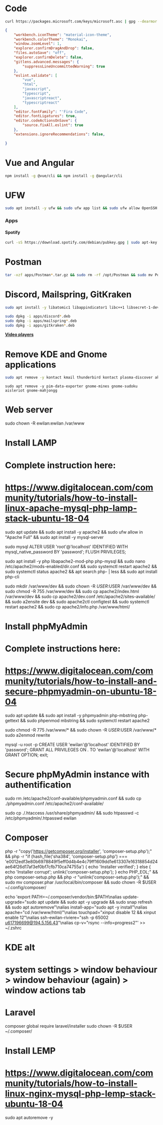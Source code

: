 

# Code

```bash
curl https://packages.microsoft.com/keys/microsoft.asc | gpg --dearmor > packages.microsoft.gpg && sudo install -o root -g root -m 644 packages.microsoft.gpg /usr/share/keyrings/ && sudo sh -c 'echo "deb [arch=amd64 signed-by=/usr/share/keyrings/packages.microsoft.gpg] https://packages.microsoft.com/repos/vscode stable main" > /etc/apt/sources.list.d/vscode.list' && sudo apt-get install apt-transport-https && sudo apt-get update && sudo apt-get install code
```

```json
{
    "workbench.iconTheme": "material-icon-theme",
    "workbench.colorTheme": "Monokai",
    "window.zoomLevel": 1,
    "explorer.confirmDragAndDrop": false,
    "files.autoSave": "off",
    "explorer.confirmDelete": false,
    "gitlens.advanced.messages": {
        "suppressLineUncommittedWarning": true
    },
    "eslint.validate": [
        "vue",
        "html",
        "javascript",
        "typescript",
        "javascriptreact", 
        "typescriptreact"
    ],
    "editor.fontFamily": "'Fira Code",
    "editor.fontLigatures": true,
    "editor.codeActionsOnSave": {
        "source.fixAll.eslint": true
    },
    "extensions.ignoreRecommendations": false,
    
}
```


# Vue and Angular

```bash
npm install -g @vue/cli && npm install -g @angular/cli
```

# UFW

```bash
sudo apt install -y ufw && sudo ufw app list && sudo ufw allow OpenSSH && sudo ufw enable && sudo ufw status
```

### Apps

#### Spotify

```bash
curl -sS https://download.spotify.com/debian/pubkey.gpg | sudo apt-key add - && sudo echo "deb http://repository.spotify.com stable non-free" | sudo tee /etc/apt/sources.list.d/spotify.list && sudo apt-get update && sudo apt-get install spotify-client
```

# Postman

```bash
tar -xzf apps/Postman*.tar.gz && sudo rm -rf /opt/Postman && sudo mv Postman /opt/Postman && sudo ln -s /opt/Postman/Postman /usr/bin/postman && cp apps/postman*.desktop ~/.local/share/applications/
```

# Discord, Mailspring, GitKraken

```bash
sudo apt install -y libatomic1 libappindicator1 libc++1 libsecret-1-dev gconf2 && sudo apt --fix-broken install
```

```bash
sudo dpkg -i apps/discord*.deb
sudo dpkg -i apps/mailspring*.deb
sudo dpkg -i apps/gitkraken*.deb
```

[**Video players**](https://itsfoss.com/video-players-linux/)

# Remove KDE and Gnome applications

```bash
sudo apt remove -y kontact kmail thunderbird kontact plasma-discover akregator kdepim-themeeditors pim-sieve-editor ktnef ktorrent
```

```
sudo apt remove -y pim-data-exporter gnome-mines gnome-sudoku aisleriot gnome-mahjongg
```

# Web server
sudo chown -R ewilan:ewilan /var/www

# Install LAMP
# Complete instruction here:
# https://www.digitalocean.com/community/tutorials/how-to-install-linux-apache-mysql-php-lamp-stack-ubuntu-18-04
sudo apt update && sudo apt install -y apache2 && sudo ufw allow in "Apache Full" && sudo apt install -y mysql-server

sudo mysql
ALTER USER 'root'@'localhost' IDENTIFIED WITH mysql_native_password BY 'password';
FLUSH PRIVILEGES;

sudo apt install -y php libapache2-mod-php php-mysql && sudo nano /etc/apache2/mods-enabled/dir.conf && sudo systemctl restart apache2 && sudo systemctl status apache2 && apt search php- | less && sudo apt install php-cli

sudo mkdir /var/www/dev && sudo chown -R $USER:$USER /var/www/dev && sudo chmod -R 755 /var/www/dev && sudo cp apache2/index.html /var/www/dev && sudo cp apache2/dev.conf /etc/apache2/sites-available/ && sudo a2ensite dev && sudo apache2ctl configtest && sudo systemctl restart apache2 && sudo cp apache2/info.php /var/www/html/


# Install phpMyAdmin
# Complete instructions here:
# https://www.digitalocean.com/community/tutorials/how-to-install-and-secure-phpmyadmin-on-ubuntu-18-04
sudo apt update && sudo apt install -y phpmyadmin php-mbstring php-gettext && sudo phpenmod mbstring && sudo systemctl restart apache2

sudo chmod -R 775 /var/www/* && sudo chown -R $USER:$USER /var/www/*
sudo a2enmod rewrite

mysql -u root -p
CREATE USER 'ewilan'@'localhost' IDENTIFIED BY 'password';
GRANT ALL PRIVILEGES ON *.* TO 'ewilan'@'localhost' WITH GRANT OPTION;
exit;

# Secure phpMyAdmin instance with authentification
sudo rm /etc/apache2/conf-available/phpmyadmin.conf && sudo cp ./phpmyadmin.conf /etc/apache2/conf-available/

sudo cp ./.htaccess /usr/share/phpmyadmin/ && sudo htpasswd -c /etc/phpmyadmin/.htpasswd ewilan

# Composer
php -r "copy('https://getcomposer.org/installer', 'composer-setup.php');" && php -r "if (hash_file('sha384', 'composer-setup.php') === 'e0012edf3e80b6978849f5eff0d4b4e4c79ff1609dd1e613307e16318854d24ae64f26d17af3ef0bf7cfb710ca74755a') { echo 'Installer verified'; } else { echo 'Installer corrupt'; unlink('composer-setup.php'); } echo PHP_EOL;" && php composer-setup.php && php -r "unlink('composer-setup.php');" && sudo mv composer.phar /usr/local/bin/composer && sudo chown -R $USER ~/.config/composer/

echo 'export PATH=~/.composer/vendor/bin:$PATH\nalias update-upgrade="sudo apt update && sudo apt -y upgrade && sudo snap refresh && sudo apt autoremove"\nalias install-app="sudo apt -y install"\nalias apache="cd /var/www/html/"\nalias touchpad="xinput disable 12 && xinput enable 12"\nalias ssh-ewilan-riviere="ssh -p 65002 u617196699@194.5.156.43"\nalias cp-v="rsync --info=progress2"' >> ~/.zshrc

# KDE alt
# system settings > window behaviour > window behaviour (again) > window actions tab

# Laravel
composer global require laravel/installer
sudo chown -R $USER ~/.composer/

# Install LEMP
# https://www.digitalocean.com/community/tutorials/how-to-install-linux-nginx-mysql-php-lemp-stack-ubuntu-18-04

sudo apt autoremove -y